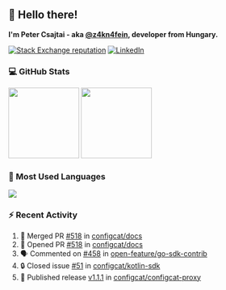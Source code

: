 ## 👋 Hello there!

**I'm Peter Csajtai - aka [@z4kn4fein](https://github.com/z4kn4fein), developer from Hungary.**

[![Stack Exchange reputation](https://img.shields.io/stackexchange/stackoverflow/r/8700582?color=orange&label=reputation&logo=stackoverflow&style=for-the-badge)](https://stackoverflow.com/users/8700582)
[![LinkedIn](https://img.shields.io/badge/linkedin-%230077B5.svg?style=for-the-badge&logo=linkedin&logoColor=white)](https://www.linkedin.com/in/csajtai-p%C3%A9ter-45395341/)

### 💻 GitHub Stats

<div>
  <img height="140px" src="https://github-readme-stats-pcsajtai.vercel.app/api?username=z4kn4fein&show_icons=true&hide_border=true&count_private=true&custom_title=Stats&theme=dracula&line_height=24&hide_title=true">
  <img height="140px" src="https://streak-stats.demolab.com?user=z4kn4fein&theme=dracula&hide_border=true">
  
</div>

### :toolbox: Most Used Languages

<img src="https://github-readme-stats-pcsajtai.vercel.app/api/top-langs/?username=z4kn4fein&theme=dracula&hide_border=true&layout=compact&langs_count=8&hide_title=true">

### :zap: Recent Activity

<!--START_SECTION:activity-->
1. 🎉 Merged PR [#518](https://github.com/configcat/docs/pull/518) in [configcat/docs](https://github.com/configcat/docs)
2. 💪 Opened PR [#518](https://github.com/configcat/docs/pull/518) in [configcat/docs](https://github.com/configcat/docs)
3. 🗣 Commented on [#458](https://github.com/open-feature/go-sdk-contrib/pull/458#issuecomment-2642439907) in [open-feature/go-sdk-contrib](https://github.com/open-feature/go-sdk-contrib)
4. 🔒 Closed issue [#51](https://github.com/configcat/kotlin-sdk/issues/51) in [configcat/kotlin-sdk](https://github.com/configcat/kotlin-sdk)
5. 🚀 Published release [v1.1.1](https://github.com/configcat/configcat-proxy/releases/tag/v1.1.1) in [configcat/configcat-proxy](https://github.com/configcat/configcat-proxy)
<!--END_SECTION:activity-->
